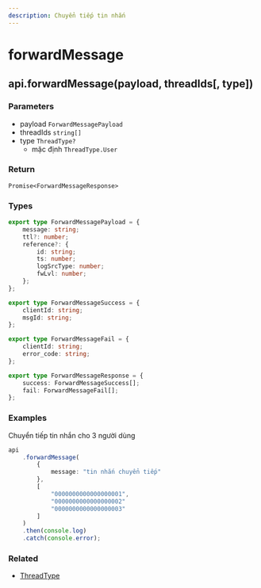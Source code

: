 ```yaml
---
description: Chuyển tiếp tin nhắn
---
```


# forwardMessage

## api.forwardMessage(payload, threadIds\[, type])

### Parameters

* payload `ForwardMessagePayload`
* threadIds `string[]`&#x20;
* type `ThreadType?`
  * mặc định `ThreadType.User`

### Return

`Promise<ForwardMessageResponse>`

### Types

```typescript
export type ForwardMessagePayload = {
    message: string;
    ttl?: number;
    reference?: {
        id: string;
        ts: number;
        logSrcType: number;
        fwLvl: number;
    };
};

export type ForwardMessageSuccess = {
    clientId: string;
    msgId: string;
};

export type ForwardMessageFail = {
    clientId: string;
    error_code: string;
};

export type ForwardMessageResponse = {
    success: ForwardMessageSuccess[];
    fail: ForwardMessageFail[];
};
```

### Examples

Chuyển tiếp tin nhắn cho 3 người dùng

```typescript
api
    .forwardMessage(
        {
            message: "tin nhắn chuyển tiếp"
        },
        [
            "0000000000000000001",
            "0000000000000000002"
            "0000000000000000003"
        ]
    )
    .then(console.log)
    .catch(console.error);
```

### Related

* [ThreadType](../models/enum)

